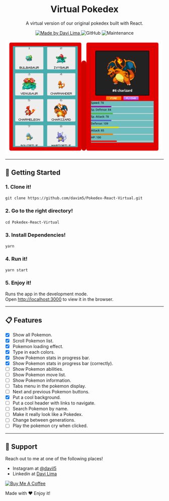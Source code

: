 <h1 align="center">
Virtual Pokedex
</h1>
<p align="center">A virtual version of our original pokedex built with React.</p>

<p align="center">
<a href="https://github.com/davim5">
    <img alt="Made by Davi Lima" src="https://img.shields.io/badge/made%20by-Davi%20Lima-brightgreen?style=plastic">
</a>

<img alt="GitHub" src="https://img.shields.io/github/license/davim5/Pokedex-React-Virtual?style=plastic">

<img alt="Maintenance" src="https://img.shields.io/maintenance/yes/2020?style=plastic">
</p>
<img src="images/print_today.png" style="width:500px">

---


## 🚀 Getting Started

### 1. Clone it!

  ```git clone https://github.com/davim5/Pokedex-React-Virtual.git```

### 2. Go to the right directory!

  ```cd Pokedex-React-Virtual```

### 3. Install Dependencies!

  ```yarn```

### 4. Run it!

  ```yarn start```

### 5. Enjoy it!

Runs the app in the development mode.<br />
Open [http://localhost:3000](http://localhost:3000) to view it in the browser.

---

## 📋 Features

- [x] Show all Pokemon.
- [x] Scroll Pokemon list.
- [x] Pokemon loading effect.
- [x] Type in each colors.
- [x] Show Pokemon stats in progress bar.
- [x] Show Pokemon stats in progress bar (correctly).
- [ ] Show Pokemon abilities.
- [ ] Show Pokemon move list.
- [ ] Show Pokemon information.
- [ ] Tabs menu in the pokemon display.
- [ ] Next and previous Pokemon buttons.
- [x] Put a cool background.
- [ ] Put a cool header with links to navigate.
- [ ] Search Pokemon by name.
- [ ] Make it really look like a Pokedex.
- [ ] Change between generations.
- [ ] Play the pokemon cry when clicked.

---


## 📌 Support

Reach out to me at one of the following places!

- Instagram at [@davil5](https://www.instagram.com/davil5/)
- Linkedin at [Davi Lima](https://www.linkedin.com/in/davi-lima-632b28195/)

<a href="https://www.buymeacoffee.com/davil5" target="_blank"><img src="https://cdn.buymeacoffee.com/buttons/lato-red.png" alt="Buy Me A Coffee" style="height: 44px !important;width: 180px !important;" ></a>

Made with ♥ Enjoy it!
